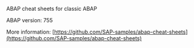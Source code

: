 ABAP cheat sheets for classic ABAP

ABAP version: 755

More information: [https://github.com/SAP-samples/abap-cheat-sheets](https://github.com/SAP-samples/abap-cheat-sheets)